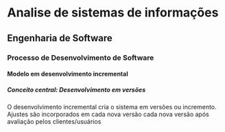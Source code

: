 # Analise de sistemas de informações 
## Engenharia de Software 
### Processo de Desenvolvimento de Software 
#### Modelo em desenvolvimento incremental
##### Conceito central: Desenvolvimento em versões

O desenvolvimento incremental cria o sistema em versões ou incremento. Ajustes são incorporados em cada nova versão cada nova versão após avaliação pelos clientes/usuários